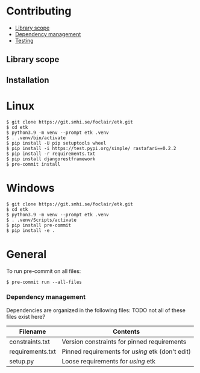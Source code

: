 # Contributing

  * [Library scope](#library-scope)
  * [Dependency management](#dependency-management)
  * [Testing](#testing)

## Library scope

## Installation
# Linux
``` console
$ git clone https://git.smhi.se/foclair/etk.git
$ cd etk
$ python3.9 -m venv --prompt etk .venv
$ . .venv/bin/activate
$ pip install -U pip setuptools wheel
$ pip install -i https://test.pypi.org/simple/ rastafari==0.2.2
$ pip install -r requirements.txt
$ pip install djangorestframework
$ pre-commit install 
```
# Windows
``` console
$ git clone https://git.smhi.se/foclair/etk.git
$ cd etk
$ python3.9 -m venv --prompt etk .venv
$ . .venv/Scripts/activate 
$ pip install pre-commit 
$ pip install -e .
```
# General
To run pre-commit on all files:
``` console
$ pre-commit run --all-files
```

### Dependency management

Dependencies are organized in the following files:
TODO not all of these files exist here?

| Filename                           | Contents                                                                  |
| ---------------------------------- | ------------------------------------------------------------------------- |
| constraints.txt                    | Version constraints for pinned requirements                               |
| requirements.txt                   | Pinned requirements for _using_ etk (don't edit)                   |
| setup.py                    	     | Loose requirements for _using_ etk
